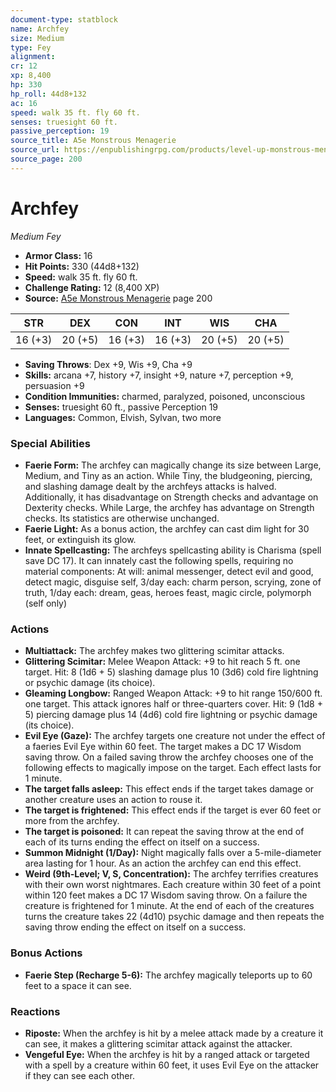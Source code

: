 ```yaml
---
document-type: statblock
name: Archfey
size: Medium
type: Fey
alignment: 
cr: 12
xp: 8,400
hp: 330
hp_roll: 44d8+132
ac: 16
speed: walk 35 ft. fly 60 ft.
senses: truesight 60 ft. 
passive_perception: 19
source_title: A5e Monstrous Menagerie
source_url: https://enpublishingrpg.com/products/level-up-monstrous-menagerie-a5e
source_page: 200
---
```


# Archfey

*Medium* *Fey*

- **Armor Class:** 16
- **Hit Points:** 330 (44d8+132)
- **Speed:** walk 35 ft. fly 60 ft.
- **Challenge Rating:** 12 (8,400 XP)
- **Source:** [A5e Monstrous Menagerie](https://enpublishingrpg.com/products/level-up-monstrous-menagerie-a5e) page 200

| STR | DEX | CON | INT | WIS | CHA |
| --- | --- | --- | --- | --- | --- |
| 16 (+3) | 20 (+5) | 16 (+3) | 16 (+3) | 20 (+5) | 20 (+5) |

- **Saving Throws**: Dex +9, Wis +9, Cha +9
- **Skills:** arcana +7, history +7, insight +9, nature +7, perception +9, persuasion +9
- **Condition Immunities:** charmed, paralyzed, poisoned, unconscious
- **Senses:** truesight 60 ft., passive Perception 19
- **Languages:** Common, Elvish, Sylvan, two more

### Special Abilities

- **Faerie Form:** The archfey can magically change its size between Large, Medium, and Tiny as an action. While Tiny, the bludgeoning, piercing, and slashing damage dealt by the archfeys attacks is halved. Additionally, it has disadvantage on Strength checks and advantage on Dexterity checks. While Large, the archfey has advantage on Strength checks. Its statistics are otherwise unchanged.
- **Faerie Light:** As a bonus action, the archfey can cast dim light for 30 feet, or extinguish its glow.
- **Innate Spellcasting:** The archfeys spellcasting ability is Charisma (spell save DC 17). It can innately cast the following spells, requiring no material components: At will: animal messenger, detect evil and good, detect magic, disguise self, 3/day each: charm person, scrying, zone of truth, 1/day each: dream, geas, heroes feast, magic circle, polymorph (self only)

### Actions

- **Multiattack:** The archfey makes two glittering scimitar attacks.
- **Glittering Scimitar:** Melee Weapon Attack: +9 to hit  reach 5 ft.  one target. Hit: 8 (1d6 + 5) slashing damage plus 10 (3d6) cold  fire  lightning  or psychic damage (its choice).
- **Gleaming Longbow:** Ranged Weapon Attack: +9 to hit  range 150/600 ft.  one target. This attack ignores half or three-quarters cover. Hit: 9 (1d8 + 5) piercing damage plus 14 (4d6) cold  fire  lightning  or psychic damage (its choice).
- **Evil Eye (Gaze):** The archfey targets one creature not under the effect of a faeries Evil Eye within 60 feet. The target makes a DC 17 Wisdom saving throw. On a failed saving throw  the archfey chooses one of the following effects to magically impose on the target. Each effect lasts for 1 minute.
- **The target falls asleep:** This effect ends if the target takes damage or another creature uses an action to rouse it.
- **The target is frightened:** This effect ends if the target is ever 60 feet or more from the archfey.
- **The target is poisoned:** It can repeat the saving throw at the end of each of its turns  ending the effect on itself on a success.
- **Summon Midnight (1/Day):** Night magically falls over a 5-mile-diameter area  lasting for 1 hour. As an action  the archfey can end this effect.
- **Weird (9th-Level; V, S, Concentration):** The archfey terrifies creatures with their own worst nightmares. Each creature within 30 feet of a point within 120 feet makes a DC 17 Wisdom saving throw. On a failure  the creature is frightened for 1 minute. At the end of each of the creatures turns  the creature takes 22 (4d10) psychic damage and then repeats the saving throw  ending the effect on itself on a success.

### Bonus Actions

- **Faerie Step (Recharge 5-6):** The archfey magically teleports up to 60 feet to a space it can see.

### Reactions

- **Riposte:** When the archfey is hit by a melee attack made by a creature it can see, it makes a glittering scimitar attack against the attacker.
- **Vengeful Eye:** When the archfey is hit by a ranged attack or targeted with a spell by a creature within 60 feet, it uses Evil Eye on the attacker if they can see each other.
